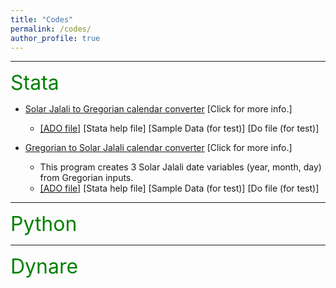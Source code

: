 ```yaml
---
title: "Codes"
permalink: /codes/
author_profile: true
---
```


---
<font size="6" color="green">Stata</font>


- [Solar Jalali to Gregorian calendar converter](https://peymanshahidi.github.io/codes/jal2greg) [Click for more info.]
  - [[ADO file]](https://www.dropbox.com/s/ct3wpxx4357qrk4/jal2greg.ado?dl=0)
    [Stata help file]
    [Sample Data (for test)]
    [Do file (for test)]

- [Gregorian to Solar Jalali calendar converter](https://peymanshahidi.github.io/codes/greg2jal) [Click for more info.]
	- This program creates 3 Solar Jalali date variables (year, month, day) from Gregorian inputs.
  - [[ADO file]](https://www.dropbox.com/s/1bjixzxoi3lo5ns/greg2jal.ado?dl=0)
    [Stata help file]
    [Sample Data (for test)]
    [Do file (for test)]

---
<font size="6" color="green">Python</font>

---
<font size="6" color="green">Dynare</font>
